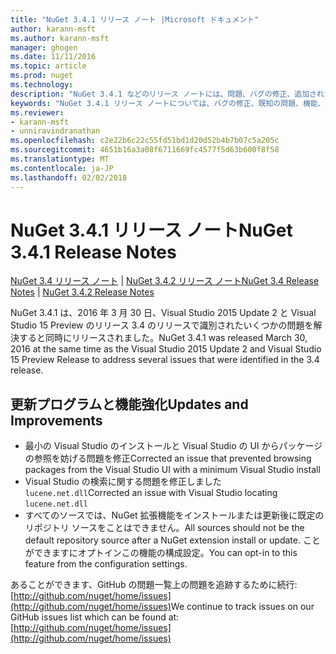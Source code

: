 ```yaml
---
title: "NuGet 3.4.1 リリース ノート |Microsoft ドキュメント"
author: karann-msft
ms.author: karann-msft
manager: ghogen
ms.date: 11/11/2016
ms.topic: article
ms.prod: nuget
ms.technology: 
description: "NuGet 3.4.1 などのリリース ノートには、問題、バグの修正、追加された機能、および Dcr が知られています。"
keywords: "NuGet 3.4.1 リリース ノートについては、バグの修正、既知の問題、機能、Dcr を追加します。"
ms.reviewer:
- karann-msft
- unniravindranathan
ms.openlocfilehash: c2e22b6c22c55fd51bd1d20d52b4b7b07c5a205c
ms.sourcegitcommit: 4651b16a3a08f6711669fc4577f5d63b600f8f58
ms.translationtype: MT
ms.contentlocale: ja-JP
ms.lasthandoff: 02/02/2018
---
```

# <a name="nuget-341-release-notes"></a><span data-ttu-id="e12f1-104">NuGet 3.4.1 リリース ノート</span><span class="sxs-lookup"><span data-stu-id="e12f1-104">NuGet 3.4.1 Release Notes</span></span>

<span data-ttu-id="e12f1-105">[NuGet 3.4 リリース ノート](../release-notes/nuget-3.4.md) | [NuGet 3.4.2 リリース ノート](../release-notes/nuget-3.4.2.md)</span><span class="sxs-lookup"><span data-stu-id="e12f1-105">[NuGet 3.4 Release Notes](../release-notes/nuget-3.4.md) | [NuGet 3.4.2 Release Notes](../release-notes/nuget-3.4.2.md)</span></span>

<span data-ttu-id="e12f1-106">NuGet 3.4.1 は、2016 年 3 月 30 日、Visual Studio 2015 Update 2 と Visual Studio 15 Preview のリリース 3.4 のリリースで識別されたいくつかの問題を解決すると同時にリリースされました。</span><span class="sxs-lookup"><span data-stu-id="e12f1-106">NuGet 3.4.1 was released March 30, 2016 at the same time as the Visual Studio 2015 Update 2 and Visual Studio 15 Preview Release to address several issues that were identified in the 3.4 release.</span></span>

## <a name="updates-and-improvements"></a><span data-ttu-id="e12f1-107">更新プログラムと機能強化</span><span class="sxs-lookup"><span data-stu-id="e12f1-107">Updates and Improvements</span></span>

* <span data-ttu-id="e12f1-108">最小の Visual Studio のインストールと Visual Studio の UI からパッケージの参照を妨げる問題を修正</span><span class="sxs-lookup"><span data-stu-id="e12f1-108">Corrected an issue that prevented browsing packages from the Visual Studio UI with a minimum Visual Studio install</span></span>
* <span data-ttu-id="e12f1-109">Visual Studio の検索に関する問題を修正しました`lucene.net.dll`</span><span class="sxs-lookup"><span data-stu-id="e12f1-109">Corrected an issue with Visual Studio locating `lucene.net.dll`</span></span>
* <span data-ttu-id="e12f1-110">すべてのソースでは、NuGet 拡張機能をインストールまたは更新後に既定のリポジトリ ソースをことはできません。</span><span class="sxs-lookup"><span data-stu-id="e12f1-110">All sources should not be the default repository source after a NuGet extension install or update.</span></span>  <span data-ttu-id="e12f1-111">ことができますにオプトインこの機能の構成設定。</span><span class="sxs-lookup"><span data-stu-id="e12f1-111">You can opt-in to this feature from the configuration settings.</span></span>

<span data-ttu-id="e12f1-112">あることができます、GitHub の問題一覧上の問題を追跡するために続行: [http://github.com/nuget/home/issues](http://github.com/nuget/home/issues)</span><span class="sxs-lookup"><span data-stu-id="e12f1-112">We continue to track issues on our GitHub issues list which can be found at: [http://github.com/nuget/home/issues](http://github.com/nuget/home/issues)</span></span>